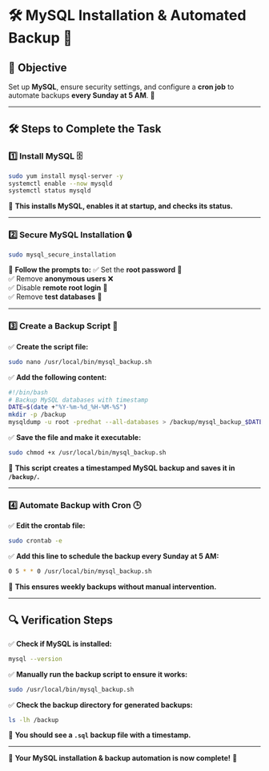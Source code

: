 # 🛠️ MySQL Installation & Automated Backup 🚀

## 🎯 Objective
Set up **MySQL**, ensure security settings, and configure a **cron job** to automate backups **every Sunday at 5 AM**. 📅

---

## 🛠️ Steps to Complete the Task

### 1️⃣ Install MySQL 🗄️
```bash
sudo yum install mysql-server -y
systemctl enable --now mysqld
systemctl status mysqld
```
📌 **This installs MySQL, enables it at startup, and checks its status.**

---

### 2️⃣ Secure MySQL Installation 🔒
```bash
sudo mysql_secure_installation
```
📌 **Follow the prompts to:**
✅ Set the **root password** 🔑  
✅ Remove **anonymous users** ❌  
✅ Disable **remote root login** 🔐  
✅ Remove **test databases** 📛  

---

### 3️⃣ Create a Backup Script 📂
✅ **Create the script file:**
```bash
sudo nano /usr/local/bin/mysql_backup.sh
```
✅ **Add the following content:**
```bash
#!/bin/bash
# Backup MySQL databases with timestamp
DATE=$(date +"%Y-%m-%d_%H-%M-%S")
mkdir -p /backup
mysqldump -u root -predhat --all-databases > /backup/mysql_backup_$DATE.sql
```
✅ **Save the file and make it executable:**
```bash
sudo chmod +x /usr/local/bin/mysql_backup.sh
```
📌 **This script creates a timestamped MySQL backup and saves it in `/backup/`.**

---

### 4️⃣ Automate Backup with Cron 🕒
✅ **Edit the crontab file:**
```bash
sudo crontab -e
```
✅ **Add this line to schedule the backup every Sunday at 5 AM:**
```bash
0 5 * * 0 /usr/local/bin/mysql_backup.sh
```
📌 **This ensures weekly backups without manual intervention.**

---

## 🔍 Verification Steps

✅ **Check if MySQL is installed:**
```bash
mysql --version
```
✅ **Manually run the backup script to ensure it works:**
```bash
sudo /usr/local/bin/mysql_backup.sh
```
✅ **Check the backup directory for generated backups:**
```bash
ls -lh /backup
```
📌 **You should see a `.sql` backup file with a timestamp.**

---

🎉 **Your MySQL installation & backup automation is now complete!** 🚀

